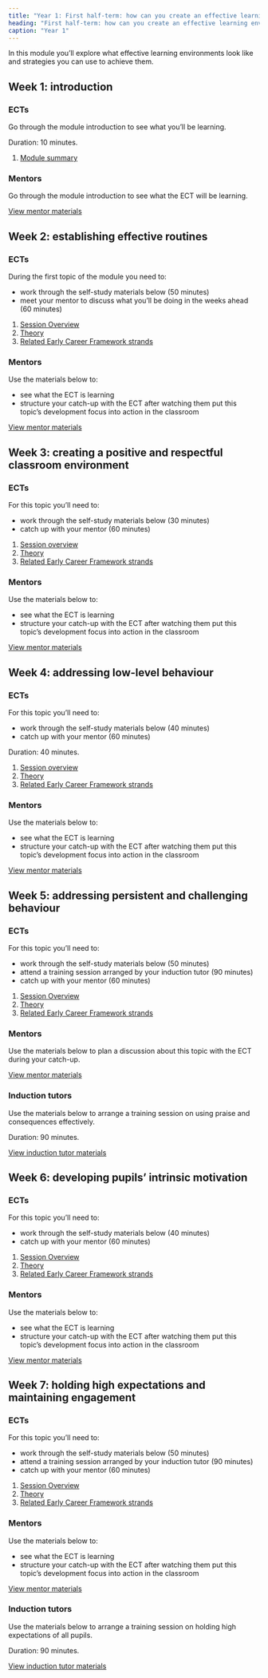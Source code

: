 ```yaml
---
title: "Year 1: First half-term: how can you create an effective learning environment?"
heading: "First half-term: how can you create an effective learning environment?"
caption: "Year 1"
---
```


In this module you’ll explore what effective learning environments look like and strategies you can use to achieve them.

## Week 1: introduction

### ECTs

Go through the module introduction to see what you’ll be learning.

Duration: 10 minutes.

1. [Module summary](/teach-first/year-1-how-can-you-create-an-effective-learning-environment/autumn-week-1-ect-module-summary)

### Mentors

Go through the module introduction to see what the ECT will be learning.

[View mentor materials](/teach-first/year-1-how-can-you-create-an-effective-learning-environment/autumn-week-1-mentor-materials)

## Week 2: establishing effective routines

### ECTs

During the first topic of the module you need to:

- work through the self-study materials below (50 minutes)
- meet your mentor to discuss what you’ll be doing in the weeks ahead (60 minutes)


1. [Session Overview](/teach-first/year-1-how-can-you-create-an-effective-learning-environment/autumn-week-2-ect-session-overview)
2. [Theory](/teach-first/year-1-how-can-you-create-an-effective-learning-environment/autumn-week-2-ect-theory)
3. [Related Early Career Framework strands](/teach-first/year-1-how-can-you-create-an-effective-learning-environment/autumn-week-2-ect-related-early-career-framework-strands)

### Mentors

Use the materials below to:

- see what the ECT is learning
- structure your catch-up with the ECT after watching them put this topic’s development focus into action in the classroom

[View mentor materials](/teach-first/year-1-how-can-you-create-an-effective-learning-environment/autumn-week-2-mentor-materials)

## Week 3: creating a positive and respectful classroom environment

### ECTs

For this topic you’ll need to:

- work through the self-study materials below (30 minutes)
- catch up with your mentor (60 minutes)

1. [Session overview](/teach-first/year-1-how-can-you-create-an-effective-learning-environment/autumn-week-3-ect-session-overview)
2. [Theory](/teach-first/year-1-how-can-you-create-an-effective-learning-environment/autumn-week-3-ect-theory)
3. [Related Early Career Framework strands](/teach-first/year-1-how-can-you-create-an-effective-learning-environment/autumn-week-3-ect-related-early-career-framework-strands)

### Mentors

Use the materials below to:

- see what the ECT is learning
- structure your catch-up with the ECT after watching them put this topic’s development focus into action in the classroom

[View mentor materials](/teach-first/year-1-how-can-you-create-an-effective-learning-environment/autumn-week-3-mentor-materials)

## Week 4: addressing low-level behaviour

### ECTs

For this topic you’ll need to:

- work through the self-study materials below (40 minutes)
- catch up with your mentor (60 minutes)

Duration: 40 minutes.

1. [Session overview](/teach-first/year-1-how-can-you-create-an-effective-learning-environment/autumn-week-4-ect-session-overview)
2. [Theory](/teach-first/year-1-how-can-you-create-an-effective-learning-environment/autumn-week-4-ect-theory)
3. [Related Early Career Framework strands](/teach-first/year-1-how-can-you-create-an-effective-learning-environment/autumn-week-4-ect-related-early-career-framework-strands)

### Mentors

Use the materials below to:

- see what the ECT is learning
- structure your catch-up with the ECT after watching them put this topic’s development focus into action in the classroom

[View mentor materials](/teach-first/year-1-how-can-you-create-an-effective-learning-environment/autumn-week-4-mentor-materials)

## Week 5: addressing persistent and challenging behaviour

### ECTs

For this topic you’ll need to:

- work through the self-study materials below (50 minutes)
- attend a training session arranged by your induction tutor (90 minutes) 
- catch up with your mentor (60 minutes)

1. [Session Overview](/teach-first/year-1-how-can-you-create-an-effective-learning-environment/autumn-week-5-ect-session-overview)
2. [Theory](/teach-first/year-1-how-can-you-create-an-effective-learning-environment/autumn-week-5-ect-theory)
3. [Related Early Career Framework strands](/teach-first/year-1-how-can-you-create-an-effective-learning-environment/autumn-week-5-ect-related-early-career-framework-strands)

### Mentors

Use the materials below to plan a discussion about this topic with the ECT during your catch-up.

[View mentor materials](/teach-first/year-1-how-can-you-create-an-effective-learning-environment/autumn-week-5-mentor-materials)

### Induction tutors

Use the materials below to arrange a training session on using praise and consequences effectively. 

Duration: 90 minutes. 

[View induction tutor materials](TBC)

## Week 6: developing pupils’ intrinsic motivation

### ECTs

For this topic you’ll need to:

- work through the self-study materials below (40 minutes)
- catch up with your mentor (60 minutes)

1. [Session Overview](/teach-first/year-1-how-can-you-create-an-effective-learning-environment/autumn-week-6-ect-session-overview)
2. [Theory](/teach-first/year-1-how-can-you-create-an-effective-learning-environment/autumn-week-6-ect-theory)
3. [Related Early Career Framework strands](/teach-first/year-1-how-can-you-create-an-effective-learning-environment/autumn-week-6-ect-related-early-career-framework-strands)

### Mentors

Use the materials below to:

- see what the ECT is learning
- structure your catch-up with the ECT after watching them put this topic’s development focus into action in the classroom

[View mentor materials](/teach-first/year-1-how-can-you-create-an-effective-learning-environment/autumn-week-6-mentor-materials)

## Week 7: holding high expectations and maintaining engagement

### ECTs

For this topic you’ll need to:

- work through the self-study materials below (50 minutes)
- attend a training session arranged by your induction tutor (90 minutes) 
- catch up with your mentor (60 minutes)

1. [Session Overview](/teach-first/year-1-how-can-you-create-an-effective-learning-environment/autumn-week-7-ect-session-overview)
2. [Theory](/teach-first/year-1-how-can-you-create-an-effective-learning-environment/autumn-week-7-ect-theory)
3. [Related Early Career Framework strands](/teach-first/year-1-how-can-you-create-an-effective-learning-environment/autumn-week-7-ect-related-early-career-framework-strands)

### Mentors

Use the materials below to:

- see what the ECT is learning
- structure your catch-up with the ECT after watching them put this topic’s development focus into action in the classroom

[View mentor materials](/teach-first/year-1-how-can-you-create-an-effective-learning-environment/autumn-week-7-mentor-materials)

### Induction tutors

Use the materials below to arrange a training session on holding high expectations of all pupils. 

Duration: 90 minutes. 

[View induction tutor materials](TBC)  
